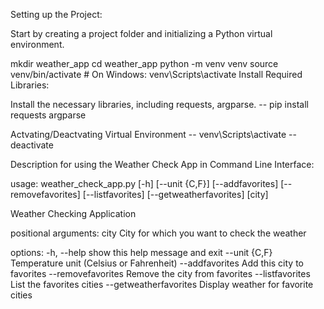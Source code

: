 Setting up the Project:

Start by creating a project folder and initializing a Python virtual environment.

mkdir weather_app
cd weather_app
python -m venv venv
source venv/bin/activate  # On Windows: venv\Scripts\activate
Install Required Libraries:

Install the necessary libraries, including requests, argparse.
-- pip install requests argparse

Actvating/Deactvating Virtual Environment
 --  venv\Scripts\activate
 --  deactivate

Description for using the Weather Check App in Command Line Interface:

usage: weather_check_app.py [-h] [--unit {C,F}] [--addfavorites]
                            [--removefavorites] [--listfavorites]
                            [--getweatherfavorites]
                            [city]

Weather Checking Application

positional arguments:
  city                  City for which you want to check the weather

options:
  -h, --help             show this help message and exit
  --unit {C,F}           Temperature unit (Celsius or Fahrenheit)
  --addfavorites         Add this city to favorites
  --removefavorites      Remove the city from favorites
  --listfavorites        List the favorites cities
  --getweatherfavorites  Display weather for favorite cities